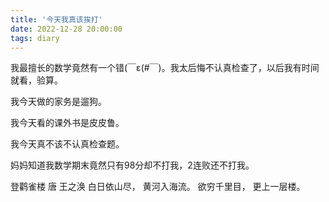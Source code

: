 ```yaml
---
title: '今天我真该挨打'
date: 2022-12-28 20:00:00
tags: diary
---
```

我最擅长的数学竟然有一个错(￣ε(#￣)。我太后悔不认真检查了，以后我有时间就看，验算。

我今天做的家务是遛狗。

我今天看的课外书是皮皮鲁。

我今天真不该不认真检查题。

妈妈知道我数学期末竟然只有98分却不打我，2连败还不打我。

登鹳雀楼 唐 王之涣
白日依山尽，
黄河入海流。
欲穷千里目，
更上一层楼。
